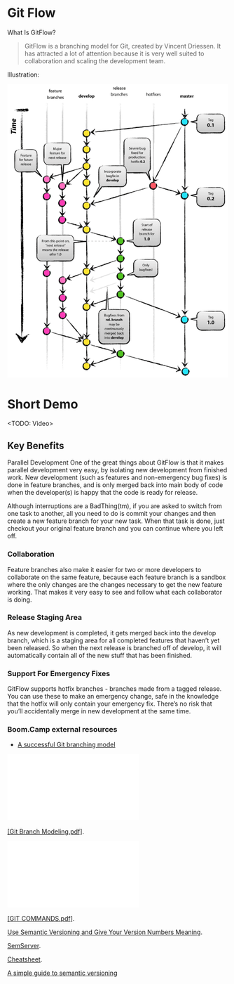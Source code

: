 # Git Flow 

What Is GitFlow?

> GitFlow is a branching model for Git, created by Vincent Driessen. It has attracted a lot of attention because it is very well suited to collaboration and scaling the development team.


Illustration:

![alt text](/references/git-model@2x.png)


# Short Demo

<TODO: Video>

## Key Benefits
Parallel Development
One of the great things about GitFlow is that it makes parallel development very easy, by isolating new development from finished work. New development (such as features and non-emergency bug fixes) is done in feature branches, and is only merged back into main body of code when the developer(s) is happy that the code is ready for release.

Although interruptions are a BadThing(tm), if you are asked to switch from one task to another, all you need to do is commit your changes and then create a new feature branch for your new task. When that task is done, just checkout your original feature branch and you can continue where you left off.

### Collaboration
Feature branches also make it easier for two or more developers to collaborate on the same feature, because each feature branch is a sandbox where the only changes are the changes necessary to get the new feature working. That makes it very easy to see and follow what each collaborator is doing.

### Release Staging Area
As new development is completed, it gets merged back into the develop branch, which is a staging area for all completed features that haven’t yet been released. So when the next release is branched off of develop, it will automatically contain all of the new stuff that has been finished.

### Support For Emergency Fixes
GitFlow supports hotfix branches - branches made from a tagged release. You can use these to make an emergency change, safe in the knowledge that the hotfix will only contain your emergency fix. There’s no risk that you’ll accidentally merge in new development at the same time.


### Boom.Camp external resources

- [A successful Git branching model](https://nvie.com/posts/a-successful-git-branching-model/)


<object data="references/presentations/Git Branch Modeling.pdf" type="application/pdf" width="700px" height="700px">
    <embed src="references/presentations/Git Branch Modeling.pdf">
        <p><a href="references/presentations/Git Branch Modeling.pdf">[Git Branch Modeling.pdf]</a>.</p>
    </embed>
</object>


<object data="references/presentations/Git Branch Modeling.pdf" type="application/pdf" width="700px" height="700px">
    <embed src="references/presentations/GIT COMMANDS.pdf">
        <p><a href="references/presentations/GIT COMMANDS.pdf">[GIT COMMANDS.pdf]</a>.</p>
    </embed>
</object>


[Use Semantic Versioning and Give Your Version Numbers Meaning](https://embeddedartistry.com/blog/2017/12/7/start-using-semantic-versioning-to-give-your-version-numbers-meaning).

[SemServer](https://semver.org/).

[Cheatsheet](https://devhints.io/semver).

[A simple guide to semantic versioning](https://www.jvandemo.com/a-simple-guide-to-semantic-versioning/)
